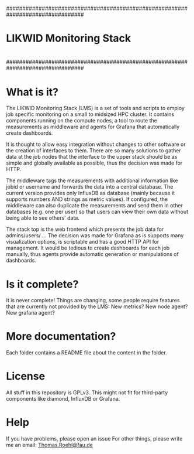 ################################################################################
#
#                   LIKWID Monitoring Stack
#
################################################################################

# What is it?
The LIKWID Monitoring Stack (LMS) is a set of tools and scripts to employ
job specific monitoring on a small to midsized HPC cluster. It contains
components running on the compute nodes, a tool to route the measurements as
middleware and agents for Grafana that automatically create dashboards.

It is thought to allow easy integration without changes to other software or
the creation of interfaces to them. There are so many solutions to gather data
at the job nodes that the interface to the upper stack should be as simple and
globally available as possible, thus the decision was made for HTTP.

The middleware tags the measurements with additional information like jobid or
username and forwards the data into a central database. The current version
provides only InfluxDB as database (mainly because it supports numbers AND
strings as metric values). If configured, the middleware can also duplicate the
measurements and send them in other databases (e.g. one per user) so that users
can view their own data without being able to see others' data.

The stack top is the web frontend which presents the job data for admins/users/
... The decision was made for Grafana as is supports many visualization options,
is scriptable and has a good HTTP API for management. It would be tedious to
create dashboards for each job manually, thus agents provide automatic
generation or manipulations of dashboards.

# Is it complete?
It is never complete! Things are changing, some people require features that are
currently not provided by the LMS: New metrics? New node agent? New grafana
agent?

# More documentation?
Each folder contains a README file about the content in the folder.

# License
All stuff in this repository is GPLv3. This might not fit for third-party
components like diamond, InfluxDB or Grafana.

# Help
If you have problems, please open an issue
For other things, please write me an email: Thomas.Roehl@fau.de
